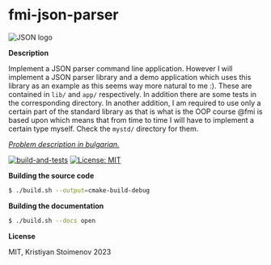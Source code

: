 # fmi-json-parser

![JSON logo](http://www.logicum.co/wp-content/uploads/2013/10/JSON.png)

**Description**

Implement a JSON parser command line application. However I will implement a
JSON parser library and a demo application which uses this library as an
example as this seems way more natural to me :). These are contained in `lib/`
and `app/` respectively. In addition there are some tests in the corresponding
directory. In another addition, I am required to use only a certain part of the
standard library as that is what is the OOP course @fmi is based upon which
means that from time to time I will have to implement a certain type myself.
Check the `mystd/` directory for them.

[_Problem description in bulgarian._](https://docs.google.com/document/d/1yGwTjf8gskWtwMzavdfM4g3cZAkf-ZNiJQaht1i083o/edit#heading=h.vros15jkdqoa)

[![build-and-tests](https://github.com/boki1/fmi-json-parser/actions/workflows/ci.yml/badge.svg)](https://github.com/boki1/fmi-json-parser/actions/workflows/ci.yml)
[![License: MIT](https://img.shields.io/badge/License-MIT-yellow.svg)](https://opensource.org/licenses/MIT)

**Building the source code**

```bash
$ ./build.sh --output=cmake-build-debug
```

**Building the documentation**

```bash
$ ./build.sh --docs open
```

**License**

MIT, Kristiyan Stoimenov 2023
